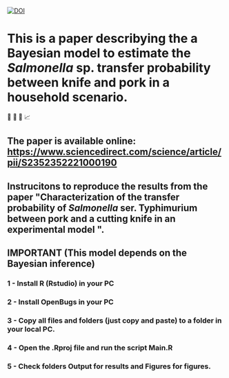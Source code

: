 

[![DOI](https://zenodo.org/badge/DOI/10.1016/j.mran.2021.100177.svg)](https://www.sciencedirect.com/science/article/pii/S2352352221000190)



# This is a paper describying the a Bayesian model to estimate the *Salmonella* sp. transfer probability between knife and pork in a household scenario.


:knife: :cut_of_meat: :microbe: :chart_with_upwards_trend:

## The paper is available online: https://www.sciencedirect.com/science/article/pii/S2352352221000190




## Instrucitons to reproduce the results from the paper "Characterization of the transfer probability of *Salmonella* ser. Typhimurium between pork and a cutting knife in an experimental model ".



## IMPORTANT (This model depends on the Bayesian inference)
### 1 - Install R (Rstudio) in your PC
### 2 - Install OpenBugs in your PC
### 3 - Copy all files and folders (just copy and paste) to a folder in your local PC.
### 4 - Open the .Rproj file and run the script Main.R
### 5 - Check folders Output for results and Figures for figures.
